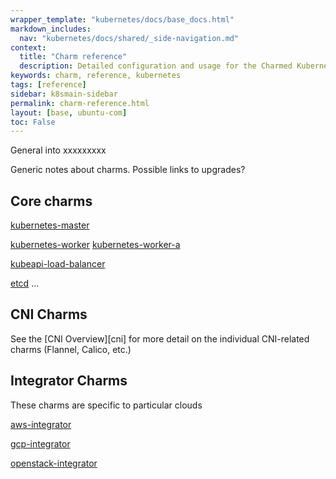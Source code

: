 ```yaml
---
wrapper_template: "kubernetes/docs/base_docs.html"
markdown_includes:
  nav: "kubernetes/docs/shared/_side-navigation.md"
context:
  title: "Charm reference"
  description: Detailed configuration and usage for the Charmed Kubernetes charms
keywords: charm, reference, kubernetes
tags: [reference]
sidebar: k8smain-sidebar
permalink: charm-reference.html
layout: [base, ubuntu-com]
toc: False
---
```



General into xxxxxxxxx

Generic notes about charms. Possible links to upgrades?

## Core charms

[kubernetes-master][]

[kubernetes-worker][]
[kubernetes-worker-a][]

[kubeapi-load-balancer][]

[etcd][]
...

## CNI Charms

See the [CNI Overview][cni] for more detail on the individual CNI-related
charms (Flannel, Calico, etc.)

## Integrator Charms

These charms are specific to particular clouds

[aws-integrator][]

[gcp-integrator][]

[openstack-integrator][]




<!-- LINKS -->
[aws-integrator]: /kubernetes/docs/aws-integration
[gcp-integrator]: /kubernetes/docs/gcp-integration
[openstack-integrator]: /kubernetes/docs/openstack-integration
[kubernetes-master]: /kubernetes/docs/charm-kubernetes-master
[kubernetes-worker]: /kubernetes/docs/charm-kubernetes-worker
[kubernetes-worker-a]: /kubernetes/docs/charm-kubernetes-worker-a
[kubeapi-load-balancer]: /kubernetes/docs/charm-kubeapi-load-balancer
[etcd]: /kubernetes/docs/charm-etcd
